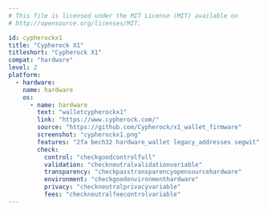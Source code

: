 ```yaml
---
# This file is licensed under the MIT License (MIT) available on
# http://opensource.org/licenses/MIT.

id: cypherockx1
title: "Cypherock X1"
titleshort: "Cypherock X1"
compat: "hardware"
level: 2
platform:
  - hardware:
    name: hardware
    os:
      - name: hardware
        text: "walletcypherockx1"
        link: "https://www.cypherock.com/"
        source: "https://github.com/Cypherock/x1_wallet_firmware"
        screenshot: "cypherockx1.png"
        features: "2fa bech32 hardware_wallet legacy_addresses segwit"
        check:
          control: "checkgoodcontrolfull"
          validation: "checkneutralvalidationvariable"
          transparency: "checkpasstransparencyopensourcehardware"
          environment: "checkgoodenvironmenthardware"
          privacy: "checkneutralprivacyvariable"
          fees: "checkneutralfeecontrolvariable"
---
```

